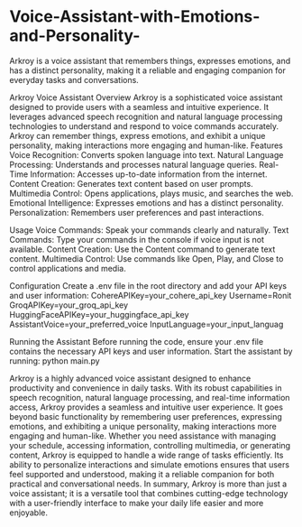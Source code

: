 # Voice-Assistant-with-Emotions-and-Personality-
Arkroy is a voice assistant that remembers things, expresses emotions, and has a distinct personality, making it a reliable and engaging companion for everyday tasks and conversations.



Arkroy Voice Assistant
Overview
Arkroy is a sophisticated voice assistant designed to provide users with a seamless and intuitive experience. It leverages advanced speech recognition and natural language processing technologies to understand and respond to voice commands accurately. Arkroy can remember things, express emotions, and exhibit a unique personality, making interactions more engaging and human-like.
Features
Voice Recognition: Converts spoken language into text.
Natural Language Processing: Understands and processes natural language queries.
Real-Time Information: Accesses up-to-date information from the internet.
Content Creation: Generates text content based on user prompts.
Multimedia Control: Opens applications, plays music, and searches the web.
Emotional Intelligence: Expresses emotions and has a distinct personality.
Personalization: Remembers user preferences and past interactions.

Usage
Voice Commands: Speak your commands clearly and naturally.
Text Commands: Type your commands in the console if voice input is not available.
Content Creation: Use the Content command to generate text content.
Multimedia Control: Use commands like Open, Play, and Close to control applications and media.

Configuration
Create a .env file in the root directory and add your API keys and user information:
CohereAPIKey=your_cohere_api_key
Username=Ronit
GroqAPIKey=your_groq_api_key
HuggingFaceAPIKey=your_huggingface_api_key
AssistantVoice=your_preferred_voice
InputLanguage=your_input_languag

Running the Assistant
Before running the code, ensure your .env file contains the necessary API keys and user information.
Start the assistant by running: python main.py

Arkroy is a highly advanced voice assistant designed to enhance productivity and convenience in daily tasks. With its robust capabilities in speech recognition, natural language processing, and real-time information access, Arkroy provides a seamless and intuitive user experience. It goes beyond basic functionality by remembering user preferences, expressing emotions, and exhibiting a unique personality, making interactions more engaging and human-like.
Whether you need assistance with managing your schedule, accessing information, controlling multimedia, or generating content, Arkroy is equipped to handle a wide range of tasks efficiently. Its ability to personalize interactions and simulate emotions ensures that users feel supported and understood, making it a reliable companion for both practical and conversational needs.
In summary, Arkroy is more than just a voice assistant; it is a versatile tool that combines cutting-edge technology with a user-friendly interface to make your daily life easier and more enjoyable. 



